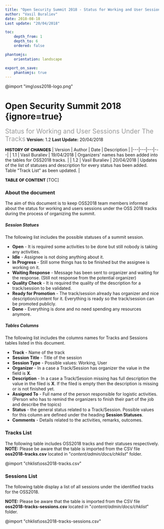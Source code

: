 ```yaml
---
title: "Open Security Summit 2018 - Status for Working and User Sessions Under The Tracks"
author: "Vasil Buraliev"
date: 2018-08-18
Last update: "20/04/2018"

toc:
    depth_from: 1
    depth_to: 6
    ordered: false

phantomjs:
    orientation: landscape

export_on_save:
    phantomjs: true
---
```


@import "img\oss2018-logo.png"
# Open Security Summit 2018 {ignore=true}
<span style="font-size:1.5em;color:#999999;">Status for Working and User Sessions Under The Tracks</span>
**Version:** 1.2
**Last Update:** 20/04/2018

<span style="font-weight:bold;font-size:0.95em;color:#000000;">HISTORY OF CHANGES</span>
| Version | Author | Date | Description |
|---|---|---|---|
| 1.1 | Vasil Buraliev | 19/04/2018 | Organizers' names has been added into the tables for OSS2018 tracks. |
| 1.2 | Vasil Buraliev | 20/04/2018 | Updates of the list of statuses and description for every status has been added. <br/> Table "Track List" as been updated. |


<span style="font-weight:bold;font-size:0.95em;color:#000000;">TABLE OF CONTENT</span>
[TOC]

### About the document
The aim of this document is to keep OSS2018 team members informed about the status for working and users sessions under the OSS 2018 tracks during the process of organizing the summit.

##### Session Statues
The following list includes the possible statuses of a summit session.

- **Open** - It is required some activities to be done but still nobody is taking any activities.
- **Idle** - Assignee is not doing anything about it.
- **In Progress** - Still some things has to be finished but the assignee is working on it.
- **Waiting Response** - Message has been sent to organizer and waiting for the response. (Still not response from the potential organizer)
- **Quality Check** - It is required the quality of the description for a track/session to be validated.
- **Ready for Promotion** - The track/session already has organizer and nice description/content for it. Everything is ready so the track/session can be promoted publicly.
- **Done** - Everything is done and no need spending any resources anymore.

##### Tables Columns
The following list includes the columns names for Tracks and Sessions tables listed in this document.

- **Track** - Name of the track
- **Session Title** - Title of the session
- **Session Type** - Possible values: Working, User
- **Organizer** - In a case a Track/Session has organizer the value in the field is **X**.
- **Description** - In a case a Track/Session missing has full description the value in the filed is **X**.
If the filed is empty then the description is missing or is not finished yet.
- **Assigned To** - Full name of the person responsible for logistic activities. (Person who has to remind the organizers to finish their part of the job and describe the topics)
- **Status** - the general status related to a Track/Session. Possible values for this column are defined under the heading **Session Statuses**.
- **Comments** - Details related to the activities, remarks, outcomes.

### Tracks List
The following table includes OSS2018 tracks and their statuses respectively.
**NOTE:** Please be aware that the table is imported from the CSV file **oss2018-tracks.csv** located in "*content/admin/docs/chklist*" folder.

@import "chklist\oss2018-tracks.csv"

### Sessions List
The following table display a list of all sessions under the identified tracks for the OSS2018.

**NOTE:** Please be aware that the table is imported from the CSV file **oss2018-tracks-sessions.csv** located in "*content/admin/docs/chklist*" folder.

@import "chklist\oss2018-tracks-sessions.csv"
